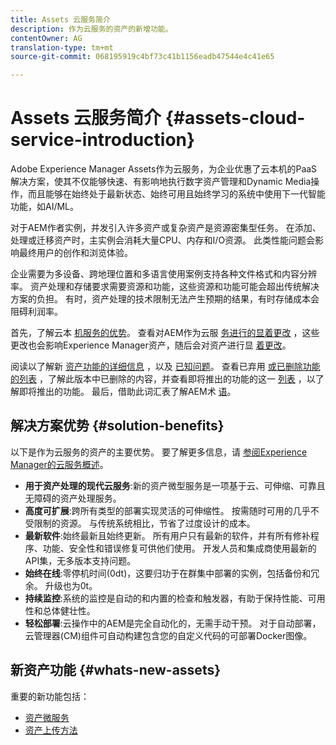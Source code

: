 ```yaml
---
title: Assets 云服务简介
description: 作为云服务的资产的新增功能。
contentOwner: AG
translation-type: tm+mt
source-git-commit: 068195919c4bf73c41b1156eadb47544e4c41e65

---
```



# Assets 云服务简介 {#assets-cloud-service-introduction}

<!-- Need review information from gklebus -->

Adobe Experience Manager Assets作为云服务，为企业优惠了云本机的PaaS解决方案，使其不仅能够快速、有影响地执行数字资产管理和Dynamic Media操作，而且能够在始终处于最新状态、始终可用且始终学习的系统中使用下一代智能功能，如AI/ML。

对于AEM作者实例，并发引入许多资产或复杂资产是资源密集型任务。 在添加、处理或迁移资产时，主实例会消耗大量CPU、内存和I/O资源。 此类性能问题会影响最终用户的创作和浏览体验。

企业需要为多设备、跨地理位置和多语言使用案例支持各种文件格式和内容分辨率。 资产处理和存储要求需要资源和功能，这些资源和功能可能会超出传统解决方案的负担。 有时，资产处理的技术限制无法产生预期的结果，有时存储成本会阻碍利润率。

首先，了解云本 [机服务的优势](#solution-benefits)。 查看对AEM作为云服 [务进行的显着更改](/help/release-notes/aem-cloud-changes.md) ，这些更改也会影响Experience Manager资产，随后会对资产进行显 [着更改](/help/assets/assets-cloud-changes.md)。

阅读以了解新 [资产功能的详细信息](#whats-new-assets) ，以及 [已知问题](/help/release-notes/known-issues.md)。 查看已弃用 [或已删除功能的列表](/help/release-notes/deprecated-removed-features.md) ，了解此版本中已删除的内容，并查看即将推出的功能的这一 [列表](/help/release-notes/known-issues.md#upcoming-assets-capabilities) ，以了解即将推出的功能。 最后，借助此词汇表了解AEM术 [语](/help/overview/terminology.md)。

## 解决方案优势 {#solution-benefits}

以下是作为云服务的资产的主要优势。 要了解更多信息，请 [参阅Experience Manager的云服务概述](/help/overview/introduction.md)。

* **用于资产处理的现代云服务**:新的资产微型服务是一项基于云、可伸缩、可靠且无障碍的资产处理服务。
* **高度可扩展**:跨所有类型的部署实现灵活的可伸缩性。 按需随时可用的几乎不受限制的资源。 与传统系统相比，节省了过度设计的成本。
* **最新软件**:始终最新且始终更新。 所有用户只有最新的软件，并有所有修补程序、功能、安全性和错误修复可供他们使用。 开发人员和集成商使用最新的API集，无多版本支持问题。
* **始终在线**:零停机时间(0dt)，这要归功于在群集中部署的实例，包括备份和冗余。 升级也为0t。
* **持续监控**:系统的监控是自动的和内置的检查和触发器，有助于保持性能、可用性和总体健壮性。
* **轻松部署**:云操作中的AEM是完全自动化的，无需手动干预。 对于自动部署，云管理器(CM)组件可自动构建包含您的自定义代码的可部署Docker图像。

## 新资产功能 {#whats-new-assets}

重要的新功能包括：

* [资产微服务](/help/assets/asset-microservices-overview.md)
* [资产上传方法](/help/assets/add-assets.md)
